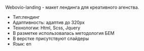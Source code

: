 Webovio-landing - макет лендинга для креативного агенства.

 - Тип:лендинг
 - Адаптивность: адаптив до 320px
 - Технологии: Html, Scss, Jquery
 - В разметке использовалась методология БЕМ
 - В верстке присутствуют слайдеры
 - Язык: en